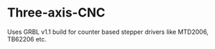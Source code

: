 # Three-axis-CNC
Uses GRBL v1.1 build for counter based stepper drivers like MTD2006, TB62206 etc. 
